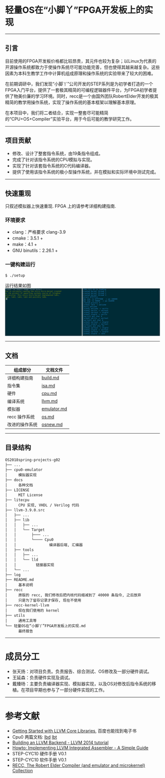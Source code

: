 # 轻量OS在“小脚丫”FPGA开发板上的实现

------------------------------------------------------------------------------
## 引言
目前使用的FPGA开发板价格都比较昂贵，其元件也较为复杂；以Linux为代表的开源操作系统都致力于使操作系统尽可能功能完善，但也使得其越来越复杂。这些因素为本科生教学工作中计算机组成原理和操作系统的实验带来了较大的困难。

在前期调研中，我们发现“小脚丫”公司开发的STEP系列是为初学者打造的一个FPGA入门平台，提供了一套极其精简的可编程逻辑器件平台，为FPGA初学者提供了物美价廉的学习环境。同时，recc是一个由国外团队RobertElder开发的极其精简的教学用操作系统，实现了操作系统的基本框架以理解基本原理。

在本项目中，我们将二者结合，实现一整套尽可能精简的“CPU+OS+Compiler”实验平台，用于今后可能的教学研究工作。 

------------------------------------------------------------------------------
## 项目贡献

- 修改、设计了整套指令系统，由19条指令组成。
- 完成了针对该指令系统的CPU模拟与实现。
- 实现了针对该套指令系统的C代码编译器。
- 提供了使用该指令系统的极小型操作系统，并在模拟和实际环境中测试完成。

------------------------------------------------------------------------------
## 快速重现
只叙述模拟器上快速重现. FPGA 上的请参考详细构建指南.

### 环境要求
* clang：严格要求 clang-3.9
* cmake：3.5.1 +
* make：4.1 +
* GNU binutils：2.26.1 +

### 一键构建运行
~~~ sh
$ ./setup
~~~

运行结果如图
![run_result](docs/4.png)

------------------------------------------------------------------------------
## 文档

| 组成部分       | 文档文件                        |
| ---            | ---                             |
| 详细构建指南   | [build.md](docs/build.md)       |
| 指令集         | [isa.md](docs/isa.md)           |
| 硬件           | [cpu.md](docs/cpu.md)           |
| 编译系统       | [llvm.md](docs/llvm.md)         |
| 模拟器         | [emulator.md](docs/emulator.md) |
| recc 操作系统  | [os.md](docs/os.md)             |
| 改进的操作系统 | [osnew.md](docs/osnew.md)       |

------------------------------------------------------------------------------
## 目录结构
```
OS2018spring-projects-g02
├── ...
├── cpu0-emulator       
│     模拟器实现
├── docs
│     各种文档
├── LICENSE
│     MIT License
├── litecpu
│     CPU 实现, VHDL / Verilog 代码
├── llvm-3.9.0.src
│   ├── ...
│   ├── lib
│   │   ├── ...
│   │   └── Target
│   │       ├─── ...
│   │       └──── Cpu0
│   │               编译器后端, 汇编器
│   ├── tools
│   │   ├── ...
│   │   └── lld
│   │         链接器实现
│   └── ...
├── log
├── README.md
│     基本说明
├── recc
│     原版的 recc, 我们修改后把内核代码缩减到了 40000 条指令, 之后放弃
│     只是为了留存记录才保存, 现在不使用
├── recc-kernel-llvm
│     现在我们使用的 kernel
├── utils
│     通用工具等
└── 轻量OS在“小脚丫”FPGA开发板上的实现.md
      最终报告
```

------------------------------------------------------------------------------
# 成员分工
- 张天扬：对项目负责。负责报告、综合测试、OS修改及一部分硬件调试。
- 王延森：负责硬件实现及调试。
- 戴臻旸：主要负责编译器实现、模拟器实现，以及OS对修改后指令系统的移植。在项目早期也参与了一部分硬件实现的工作。

------------------------------------------------------------------------------
# 参考文献
* [Getting Started with LLVM Core Libraries](https://e.jd.com/30370568.html), 百度也能找到电子书
* Cpu0 两篇文档: [lbd](http://jonathan2251.github.io/lbd/) [lbt](http://jonathan2251.github.io/lbt/)
* [Building an LLVM Backend - LLVM 2014 tutorial](http://llvm.org/devmtg/2014-10/Slides/Cormack-BuildingAnLLVMBackend.pdf)
* [Howto: Implementing LLVM Integrated Assembler - A Simple Guide](https://www.embecosm.com/appnotes/ean10/ean10-howto-llvmas-1.0.pdf)
* STEP-CYC10 硬件手册 V0.1
* STEP-CYC10 软件手册 V0.1
* [RECC, The Robert Elder Compiler (and emulator and microkernel) Collection](http://recc.robertelder.org/)
